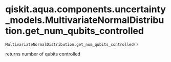 # qiskit.aqua.components.uncertainty\_models.MultivariateNormalDistribution.get\_num\_qubits\_controlled

`MultivariateNormalDistribution.get_num_qubits_controlled()`

returns number of qubits controlled
